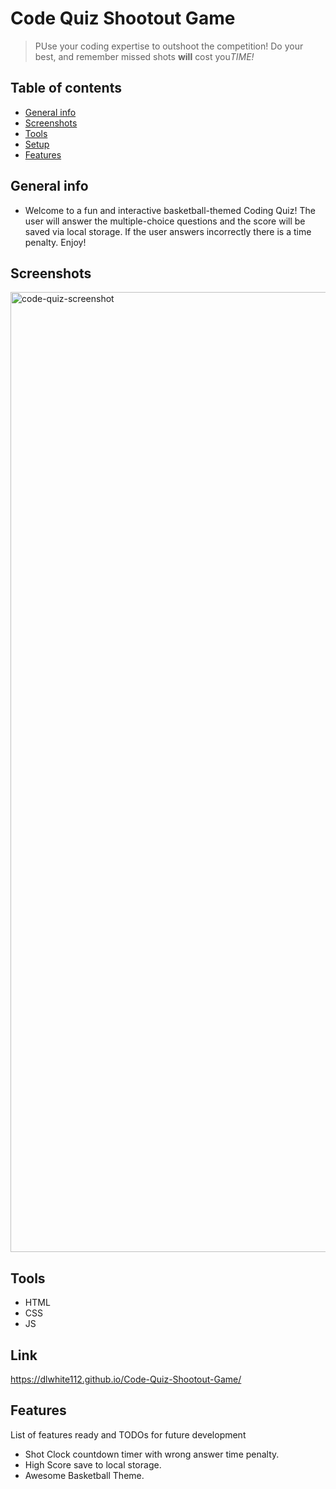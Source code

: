 # Code Quiz Shootout Game

> PUse your coding expertise to outshoot the competition! Do your best, and remember missed shots <strong>will</strong> cost you<em>TIME!</em>

## Table of contents

- [General info](#general-info)
- [Screenshots](#screenshots)
- [Tools](#technologies)
- [Setup](#setup)
- [Features](#features)

## General info

- Welcome to a fun and interactive basketball-themed Coding Quiz! The user will answer the multiple-choice questions and the score will be saved via local storage. If the user answers incorrectly there is a time penalty. Enjoy!

## Screenshots

<img width="1536" alt="code-quiz-screenshot" src="https://user-images.githubusercontent.com/74333123/107983475-73de0700-6f8b-11eb-8a47-1fc533c452a0.png">

## Tools

- HTML
- CSS
- JS

## Link

https://dlwhite112.github.io/Code-Quiz-Shootout-Game/

## Features

List of features ready and TODOs for future development

- Shot Clock countdown timer with wrong answer time penalty.
- High Score save to local storage.
- Awesome Basketball Theme.
